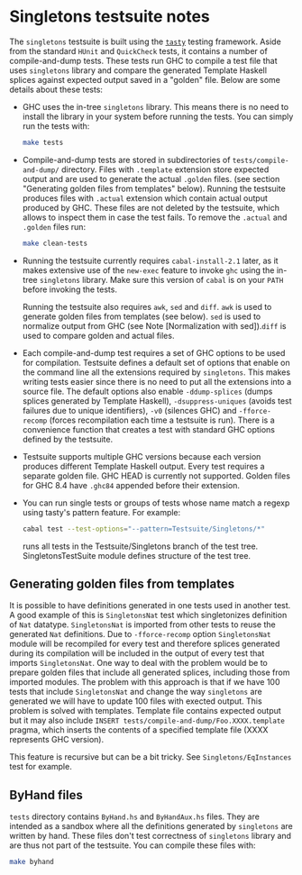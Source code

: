 Singletons testsuite notes
==========================

The `singletons` testsuite is built using the
[`tasty`](http://hackage.haskell.org/package/tasty) testing framework. Aside
from the standard `HUnit` and `QuickCheck` tests, it contains a number of
compile-and-dump tests. These tests run GHC to compile a test file that uses
`singletons` library and compare the generated Template Haskell splices against
expected output saved in a "golden" file. Below are some details about these
tests:

 * GHC uses the in-tree `singletons` library. This means there is no need to
   install the library in your system before running the tests. You can simply
   run the tests with:

      ```bash
      make tests
      ```

 * Compile-and-dump tests are stored in subdirectories of
   `tests/compile-and-dump/` directory. Files with `.template` extension store
   expected output and are used to generate the actual `.golden` files. (see
   section "Generating golden files from templates" below). Running the
   testsuite produces files with `.actual` extension which contain actual output
   produced by GHC. These files are not deleted by the testsuite, which allows
   to inspect them in case the test fails. To remove the `.actual` and `.golden`
   files run:

      ```bash
      make clean-tests
      ```

 * Running the testsuite currently requires `cabal-install-2.1` later, as it
   makes extensive use of the `new-exec` feature to invoke `ghc` using the
   in-tree `singletons` library. Make sure this version of `cabal` is on your
   `PATH` before invoking the tests.

   Running the testsuite also requires `awk`, `sed` and `diff`. `awk` is used
   to generate golden files from templates (see below). `sed` is used to
   normalize output from GHC (see Note [Normalization with sed]).`diff` is used
   to compare golden and actual files.

 * Each compile-and-dump test requires a set of GHC options to be used for
   compilation. Testsuite defines a default set of options that enable on the
   command line all the extensions required by `singletons`. This makes writing
   tests easier since there is no need to put all the extensions into a source
   file. The default options also enable `-ddump-splices` (dumps splices
   generated by Template Haskell), `-dsuppress-uniques` (avoids test failures
   due to unique identifiers), `-v0` (silences GHC) and `-fforce-recomp` (forces
   recompilation each time a testsuite is run). There is a convenience function
   that creates a test with standard GHC options defined by the testsuite.

 * Testsuite supports multiple GHC versions because each version produces
   different Template Haskell output. Every test requires a separate golden
   file. GHC HEAD is currently not supported. Golden files for GHC 8.4 have
   `.ghc84` appended before their extension.

 * You can run single tests or groups of tests whose name match a regexp using
   tasty's pattern feature. For example:

   ```bash
   cabal test --test-options="--pattern=Testsuite/Singletons/*"
   ```

   runs all tests in the Testsuite/Singletons branch of the test tree.
   SingletonsTestSuite module defines structure of the test tree.

## Generating golden files from templates

It is possible to have definitions generated in one tests used in another
test. A good example of this is `SingletonsNat` test which singletonizes
definition of `Nat` datatype. `SingletonsNat` is imported from other tests to
reuse the generated `Nat` definitions. Due to `-fforce-recomp` option
`SingletonsNat` module will be recompiled for every test and therefore splices
generated during its compilation will be included in the output of every test
that imports `SingletonsNat`. One way to deal with the problem would be to
prepare golden files that include all generated splices, including those from
imported modules. The problem with this approach is that if we have 100 tests
that include `SingletonsNat` and change the way `singletons` are generated we
will have to update 100 files with exected output. This problem is solved with
templates. Template file contains expected output but it may also include
`INSERT tests/compile-and-dump/Foo.XXXX.template` pragma, which inserts the
contents of a specified template file (XXXX represents GHC version).

This feature is recursive but can be a bit tricky. See `Singletons/EqInstances`
test for example.

## ByHand files

`tests` directory contains `ByHand.hs` and `ByHandAux.hs` files. They are
intended as a sandbox where all the definitions generated by `singletons` are
written by hand. These files don't test correctness of `singletons` library and
are thus not part of the testsuite. You can compile these files with:

  ```bash
  make byhand
  ```
